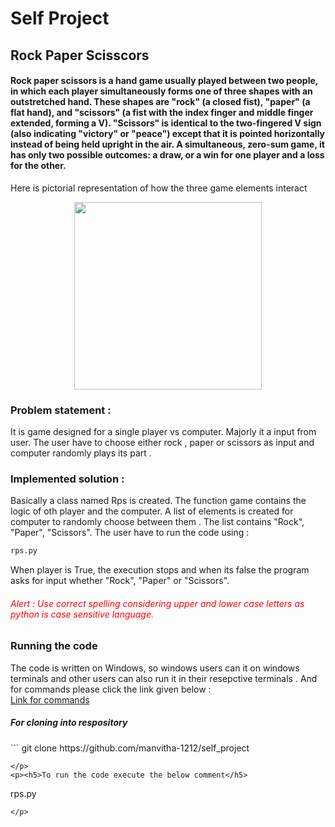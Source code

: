 # Self Project
<h2>Rock Paper Scisscors</h2>
<p><h4>Rock paper scissors  is a hand game usually played between two people, in which each player simultaneously forms one of three shapes with an outstretched hand. 
These shapes are "rock" (a closed fist), "paper" (a flat hand), and "scissors" (a fist with the index finger and middle finger extended, forming a V). 
"Scissors" is identical to the two-fingered V sign (also indicating "victory" or "peace") except that it is pointed horizontally instead of being held upright in the air.
A simultaneous, zero-sum game, it has only two possible outcomes: a draw, or a win for one player and a loss for the other.</h4><p/>

<p> Here is pictorial representation of how the three game elements interact</p>
<p align="center"><img src="https://upload.wikimedia.org/wikipedia/commons/thumb/6/67/Rock-paper-scissors.svg/1200px-Rock-paper-scissors.svg.png" width="300" height="300"></p>

 <h3>Problem statement : </h3>
<p>It is game designed for a single player vs computer. Majorly it a input from user. The user have to choose either rock , paper or scissors as input and computer randomly plays its part .   </p>
<h3>Implemented solution : </h3>
<p>Basically a class named Rps is created. The function game contains the logic of oth player and the computer.
A list of elements is created for computer to randomly choose between them . The list contains "Rock", "Paper", "Scissors". The user have to run the code using :

```python
rps.py
```
 When player is True, the execution stops and when its false the program asks for input whether "Rock", "Paper" or  "Scissors".</p>

<h6><font color="red"> Alert : Use correct spelling considering upper and lower case letters as python is case sensitive language.</font></h6>

<h3>Running the code</h3>
<p>The code is written on Windows, so windows users can it on windows terminals and other users can also run it in their resepctive terminals . And for commands please click the link given below : </br> <a href="https://www.lemoda.net/windows/windows2unix/windows2unix.html">Link for commands</a></p>

<p><h5>For cloning into respository</h5>
```
git clone https://github.com/manvitha-1212/self_project    

```
</p>
<p><h5>To run the code execute the below comment</h5>

```
rps.py   

```
</p>


